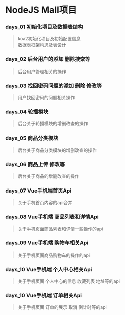 # NodeJS Mall项目

### days_01 初始化项目及数据表结构
> koa2初始化项目及初始配置信息<br/>
> 数据表框架构思及表设计<br/>

### days_02 后台用户的添加  删除搜索等
> 后台用户管理相关的操作<br/>

### days_03 找回密码问题的添加 删除 修改等
> 用户找回密码的问题相关操作<br/>

### days_04 轮播模块
> 后台关于轮播模块的增删改查的操作<br/>

### days_05 商品分类模块
> 后台关于商品分类模块的增删改查的操作<br/>

### days_06 商品上传 修改等
> 后台关于商品的增删改查的操作<br/>

### days_07 Vue手机端首页Api
> 关于手机首页内容的api合并<br/>

### days_08 Vue手机端 商品列表和详情Api
> 关于手机页面商品列表和详情一些操作的api<br/>

### days_09 Vue手机端 购物车相关Api
> 关于手机页面商品购物车的操作的api<br/>

### days_10 Vue手机端 个人中心相关Api
> 关于手机页面 个人中心的信息 收藏列表 地址等的api<br/>

### days_10 Vue手机端 订单相关Api
> 关于手机页面 订单的展示 取消 倒计时等的api<br/>